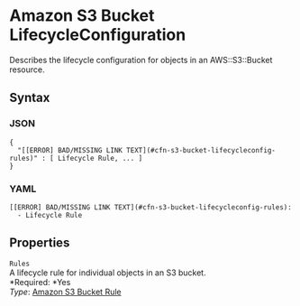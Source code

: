 # Amazon S3 Bucket LifecycleConfiguration<a name="aws-properties-s3-bucket-lifecycleconfig"></a>

Describes the lifecycle configuration for objects in an  AWS::S3::Bucket resource\.

## Syntax<a name="w3ab2c21c14e1500b5"></a>

### JSON<a name="aws-properties-s3-bucket-lifecycleconfig-syntax.json"></a>

```
{
  "[[ERROR] BAD/MISSING LINK TEXT](#cfn-s3-bucket-lifecycleconfig-rules)" : [ Lifecycle Rule, ... ]
}
```

### YAML<a name="aws-properties-s3-bucket-lifecycleconfig-syntax.yaml"></a>

```
[[ERROR] BAD/MISSING LINK TEXT](#cfn-s3-bucket-lifecycleconfig-rules):
  - Lifecycle Rule
```

## Properties<a name="w3ab2c21c14e1500b7"></a>

`Rules`  
A lifecycle rule for individual objects in an S3 bucket\.  
*Required: *Yes  
*Type*: [Amazon S3 Bucket Rule](aws-properties-s3-bucket-lifecycleconfig-rule.md)